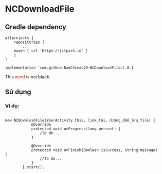 # NCDownloadFile


## Gradle dependency

```
allprojects {
    repositories {
        ...
	maven { url 'https://jitpack.io' }
	}
}
```

```
implementation 'com.github.NamChivas29:NCDownloadFile:1.0.1
```

This <span style="color:red">word</span> is not black.


## Sử dụng

### Ví dụ:
```

new NCDownloadFile(YourActivity.this, link_tải, dường_dẫn_lưu_file) {
            @Override
            protected void onProgress(long percent) {
                /To do...
            }

            @Override
            protected void onFinish(Boolean isSuccess, String message) {
            	//To do...
            }
        }.start();
```




